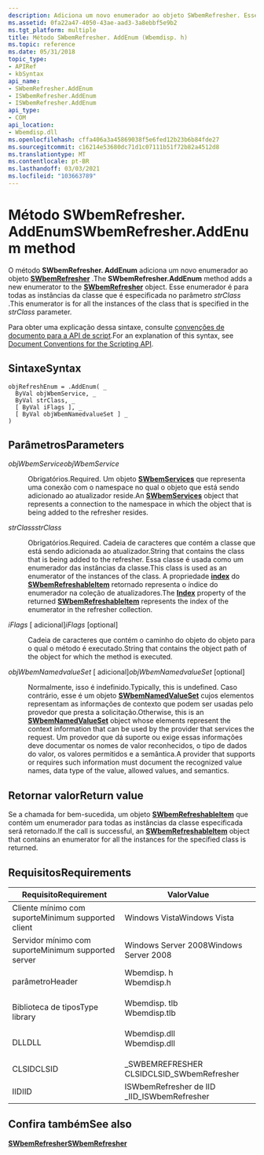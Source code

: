 ```yaml
---
description: Adiciona um novo enumerador ao objeto SWbemRefresher. Esse enumerador é para todas as instâncias da classe que é especificada no parâmetro strClass.
ms.assetid: 0fa22a47-4050-43ae-aad3-3a8ebbf5e9b2
ms.tgt_platform: multiple
title: Método SWbemRefresher. AddEnum (Wbemdisp. h)
ms.topic: reference
ms.date: 05/31/2018
topic_type:
- APIRef
- kbSyntax
api_name:
- SWbemRefresher.AddEnum
- ISWbemRefresher.AddEnum
- ISWbemRefresher.AddEnum
api_type:
- COM
api_location:
- Wbemdisp.dll
ms.openlocfilehash: cffa406a3a45869038f5e6fed12b23b6b84fde27
ms.sourcegitcommit: c16214e53680dc71d1c07111b51f72b82a4512d8
ms.translationtype: MT
ms.contentlocale: pt-BR
ms.lasthandoff: 03/03/2021
ms.locfileid: "103663789"
---
```

# <a name="swbemrefresheraddenum-method"></a><span data-ttu-id="2c8ab-104">Método SWbemRefresher. AddEnum</span><span class="sxs-lookup"><span data-stu-id="2c8ab-104">SWbemRefresher.AddEnum method</span></span>

<span data-ttu-id="2c8ab-105">O método **SWbemRefresher. AddEnum** adiciona um novo enumerador ao objeto [**SWbemRefresher**](swbemrefresher.md) .</span><span class="sxs-lookup"><span data-stu-id="2c8ab-105">The **SWbemRefresher.AddEnum** method adds a new enumerator to the [**SWbemRefresher**](swbemrefresher.md) object.</span></span> <span data-ttu-id="2c8ab-106">Esse enumerador é para todas as instâncias da classe que é especificada no parâmetro *strClass* .</span><span class="sxs-lookup"><span data-stu-id="2c8ab-106">This enumerator is for all the instances of the class that is specified in the *strClass* parameter.</span></span>

<span data-ttu-id="2c8ab-107">Para obter uma explicação dessa sintaxe, consulte [convenções de documento para a API de script](document-conventions-for-the-scripting-api.md).</span><span class="sxs-lookup"><span data-stu-id="2c8ab-107">For an explanation of this syntax, see [Document Conventions for the Scripting API](document-conventions-for-the-scripting-api.md).</span></span>

## <a name="syntax"></a><span data-ttu-id="2c8ab-108">Sintaxe</span><span class="sxs-lookup"><span data-stu-id="2c8ab-108">Syntax</span></span>


```VB
objRefreshEnum = .AddEnum( _
  ByVal objWbemService, _
  ByVal strClass, _
  [ ByVal iFlags ], _
  [ ByVal objWbemNamedvalueSet ] _
)
```



## <a name="parameters"></a><span data-ttu-id="2c8ab-109">Parâmetros</span><span class="sxs-lookup"><span data-stu-id="2c8ab-109">Parameters</span></span>

<dl> <dt>

<span data-ttu-id="2c8ab-110">*objWbemService*</span><span class="sxs-lookup"><span data-stu-id="2c8ab-110">*objWbemService*</span></span> 
</dt> <dd>

<span data-ttu-id="2c8ab-111">Obrigatórios.</span><span class="sxs-lookup"><span data-stu-id="2c8ab-111">Required.</span></span> <span data-ttu-id="2c8ab-112">Um objeto [**SWbemServices**](swbemservices.md) que representa uma conexão com o namespace no qual o objeto que está sendo adicionado ao atualizador reside.</span><span class="sxs-lookup"><span data-stu-id="2c8ab-112">An [**SWbemServices**](swbemservices.md) object that represents a connection to the namespace in which the object that is being added to the refresher resides.</span></span>

</dd> <dt>

<span data-ttu-id="2c8ab-113">*strClass*</span><span class="sxs-lookup"><span data-stu-id="2c8ab-113">*strClass*</span></span> 
</dt> <dd>

<span data-ttu-id="2c8ab-114">Obrigatórios.</span><span class="sxs-lookup"><span data-stu-id="2c8ab-114">Required.</span></span> <span data-ttu-id="2c8ab-115">Cadeia de caracteres que contém a classe que está sendo adicionada ao atualizador.</span><span class="sxs-lookup"><span data-stu-id="2c8ab-115">String that contains the class that is being added to the refresher.</span></span> <span data-ttu-id="2c8ab-116">Essa classe é usada como um enumerador das instâncias da classe.</span><span class="sxs-lookup"><span data-stu-id="2c8ab-116">This class is used as an enumerator of the instances of the class.</span></span> <span data-ttu-id="2c8ab-117">A propriedade [**index**](swbemrefreshableitem-index.md) do [**SWbemRefreshableItem**](swbemrefreshableitem.md) retornado representa o índice do enumerador na coleção de atualizadores.</span><span class="sxs-lookup"><span data-stu-id="2c8ab-117">The [**Index**](swbemrefreshableitem-index.md) property of the returned [**SWbemRefreshableItem**](swbemrefreshableitem.md) represents the index of the enumerator in the refresher collection.</span></span>

</dd> <dt>

<span data-ttu-id="2c8ab-118">*iFlags* \[ adicional\]</span><span class="sxs-lookup"><span data-stu-id="2c8ab-118">*iFlags* \[optional\]</span></span>
</dt> <dd>

<span data-ttu-id="2c8ab-119">Cadeia de caracteres que contém o caminho do objeto do objeto para o qual o método é executado.</span><span class="sxs-lookup"><span data-stu-id="2c8ab-119">String that contains the object path of the object for which the method is executed.</span></span>

</dd> <dt>

<span data-ttu-id="2c8ab-120">*objWbemNamedvalueSet* \[ adicional\]</span><span class="sxs-lookup"><span data-stu-id="2c8ab-120">*objWbemNamedvalueSet* \[optional\]</span></span>
</dt> <dd>

<span data-ttu-id="2c8ab-121">Normalmente, isso é indefinido.</span><span class="sxs-lookup"><span data-stu-id="2c8ab-121">Typically, this is undefined.</span></span> <span data-ttu-id="2c8ab-122">Caso contrário, esse é um objeto [**SWbemNamedValueSet**](swbemnamedvalueset.md) cujos elementos representam as informações de contexto que podem ser usadas pelo provedor que presta a solicitação.</span><span class="sxs-lookup"><span data-stu-id="2c8ab-122">Otherwise, this is an [**SWbemNamedValueSet**](swbemnamedvalueset.md) object whose elements represent the context information that can be used by the provider that services the request.</span></span> <span data-ttu-id="2c8ab-123">Um provedor que dá suporte ou exige essas informações deve documentar os nomes de valor reconhecidos, o tipo de dados do valor, os valores permitidos e a semântica.</span><span class="sxs-lookup"><span data-stu-id="2c8ab-123">A provider that supports or requires such information must document the recognized value names, data type of the value, allowed values, and semantics.</span></span>

</dd> </dl>

## <a name="return-value"></a><span data-ttu-id="2c8ab-124">Retornar valor</span><span class="sxs-lookup"><span data-stu-id="2c8ab-124">Return value</span></span>

<span data-ttu-id="2c8ab-125">Se a chamada for bem-sucedida, um objeto [**SWbemRefreshableItem**](swbemrefreshableitem.md) que contém um enumerador para todas as instâncias da classe especificada será retornado.</span><span class="sxs-lookup"><span data-stu-id="2c8ab-125">If the call is successful, an [**SWbemRefreshableItem**](swbemrefreshableitem.md) object that contains an enumerator for all the instances for the specified class is returned.</span></span>

## <a name="requirements"></a><span data-ttu-id="2c8ab-126">Requisitos</span><span class="sxs-lookup"><span data-stu-id="2c8ab-126">Requirements</span></span>



| <span data-ttu-id="2c8ab-127">Requisito</span><span class="sxs-lookup"><span data-stu-id="2c8ab-127">Requirement</span></span> | <span data-ttu-id="2c8ab-128">Valor</span><span class="sxs-lookup"><span data-stu-id="2c8ab-128">Value</span></span> |
|-------------------------------------|-----------------------------------------------------------------------------------------|
| <span data-ttu-id="2c8ab-129">Cliente mínimo com suporte</span><span class="sxs-lookup"><span data-stu-id="2c8ab-129">Minimum supported client</span></span><br/> | <span data-ttu-id="2c8ab-130">Windows Vista</span><span class="sxs-lookup"><span data-stu-id="2c8ab-130">Windows Vista</span></span><br/>                                                                |
| <span data-ttu-id="2c8ab-131">Servidor mínimo com suporte</span><span class="sxs-lookup"><span data-stu-id="2c8ab-131">Minimum supported server</span></span><br/> | <span data-ttu-id="2c8ab-132">Windows Server 2008</span><span class="sxs-lookup"><span data-stu-id="2c8ab-132">Windows Server 2008</span></span><br/>                                                          |
| <span data-ttu-id="2c8ab-133">parâmetro</span><span class="sxs-lookup"><span data-stu-id="2c8ab-133">Header</span></span><br/>                   | <dl> <span data-ttu-id="2c8ab-134"><dt>Wbemdisp. h</dt></span><span class="sxs-lookup"><span data-stu-id="2c8ab-134"><dt>Wbemdisp.h</dt></span></span> </dl>   |
| <span data-ttu-id="2c8ab-135">Biblioteca de tipos</span><span class="sxs-lookup"><span data-stu-id="2c8ab-135">Type library</span></span><br/>             | <dl> <span data-ttu-id="2c8ab-136"><dt>Wbemdisp. tlb</dt></span><span class="sxs-lookup"><span data-stu-id="2c8ab-136"><dt>Wbemdisp.tlb</dt></span></span> </dl> |
| <span data-ttu-id="2c8ab-137">DLL</span><span class="sxs-lookup"><span data-stu-id="2c8ab-137">DLL</span></span><br/>                      | <dl> <span data-ttu-id="2c8ab-138"><dt>Wbemdisp.dll</dt></span><span class="sxs-lookup"><span data-stu-id="2c8ab-138"><dt>Wbemdisp.dll</dt></span></span> </dl> |
| <span data-ttu-id="2c8ab-139">CLSID</span><span class="sxs-lookup"><span data-stu-id="2c8ab-139">CLSID</span></span><br/>                    | <span data-ttu-id="2c8ab-140">\_SWBEMREFRESHER CLSID</span><span class="sxs-lookup"><span data-stu-id="2c8ab-140">CLSID\_SWbemRefresher</span></span><br/>                                                        |
| <span data-ttu-id="2c8ab-141">IID</span><span class="sxs-lookup"><span data-stu-id="2c8ab-141">IID</span></span><br/>                      | <span data-ttu-id="2c8ab-142">ISWbemRefresher de IID \_</span><span class="sxs-lookup"><span data-stu-id="2c8ab-142">IID\_ISWbemRefresher</span></span><br/>                                                         |



## <a name="see-also"></a><span data-ttu-id="2c8ab-143">Confira também</span><span class="sxs-lookup"><span data-stu-id="2c8ab-143">See also</span></span>

<dl> <dt>

[<span data-ttu-id="2c8ab-144">**SWbemRefresher**</span><span class="sxs-lookup"><span data-stu-id="2c8ab-144">**SWbemRefresher**</span></span>](swbemrefresher.md)
</dt> </dl>

 

 




